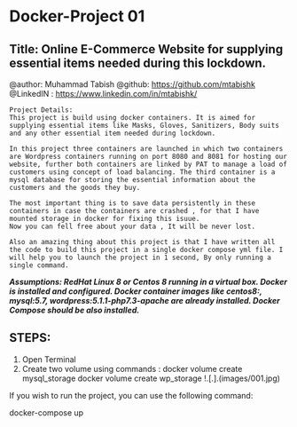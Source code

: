 # Docker-Project 01
## Title: Online E-Commerce Website for supplying essential items needed during this lockdown.

@author: Muhammad Tabish
@github: https://github.com/mtabishk
@LinkedIN : https://www.linkedin.com/in/mtabishk/
```
Project Details:
This project is build using docker containers. It is aimed for supplying essential items like Masks, Gloves, Sanitizers, Body suits and any other essential item needed during lockdown.
```
```
In this project three containers are launched in which two containers are Wordpress containers running on port 8080 and 8081 for hosting our website, further both containers are linked by PAT to manage a load of customers using concept of load balancing. The third container is a mysql database for storing the essential information about the customers and the goods they buy.

The most important thing is to save data persistently in these containers in case the containers are crashed , for that I have mounted storage in docker for fixing this isuue. 
Now you can fell free about your data , It will be never lost.

Also an amazing thing about this project is that I have written all the code to build this project in a single docker compose yml file. I will help you to launch the project in 1 second, By only running a single command.
```
***Assumptions:
RedHat Linux 8 or Centos 8 running in a virtual box. Docker is installed and configured. Docker container images like centos8:, mysql:5.7, wordpress:5.1.1-php7.3-apache are already installed.
Docker Compose should be also installed.***

## STEPS:
1. Open Terminal
2. Create two volume using commands : docker volume create mysql_storage
                                 docker volume create wp_storage
!.[.].(images/001.jpg)

If you wish to run the project, you can use the following command:

docker-compose up

